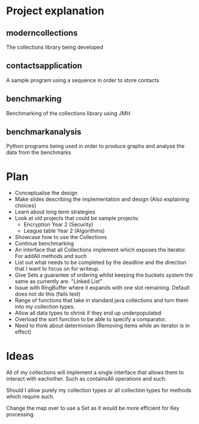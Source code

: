 # Project explanation

## moderncollections
The collections library being developed

## contactsapplication
A sample program using a sequence in order to store contacts

## benchmarking
Benchmarking of the collections library using JMH

## benchmarkanalysis
Python programs being used in order to produce graphs and analyse the data from the benchmarks

# Plan

- Conceptualise the design
- Make slides describing the implementation and design (Also explaining choices)
- Learn about long term strategies
- Look at old projects that could be sample projects:
    - Encryption Year 2 (Security)
    - League table Year 2 (Algorithms)
- Showcase how to use the Collections
- Continue benchmarking
- An interface that all Collections implement which exposes the iterator. For addAll methods and such
- List out what needs to be completed by the deadline and the direction that I want to focus on for writeup.
- Give Sets a guarantee of ordering whilst keeping the buckets system the same as currently are. "Linked List"
- Issue with RingBuffer where it expands with one slot remaining. Default does not do this (fails test)
- Range of functions that take in standard java collections and turn them into my collection types.
- Allow all data types to shrink if they end up underpopulated
- Overload the sort function to be able to specify a comparator.
- Need to think about determinism (Removing items while an iterator is in effect)

# Ideas

All of my collections will implement a single interface that allows them to interact with eachother. Such as containsAll operations and such.

Should I allow purely my collection types or all collection types for methods which require such.

Change the map over to use a Set as it would be more efficient for Key processing